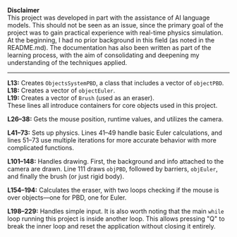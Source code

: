﻿
**Disclaimer**  
This project was developed in part with the assistance of AI language models. This should not be seen as an issue, since the primary goal of the project was to gain practical experience with real-time physics simulation. At the beginning, I had no prior background in this field (as noted in the README.md). The documentation has also been written as part of the learning process, with the aim of consolidating and deepening my understanding of the techniques applied.

---

**L13:** Creates `ObjectsSystemPBD`, a class that includes a vector of `objectPBD`.  
**L18:** Creates a vector of `objectEuler`.  
**L19:** Creates a vector of `Brush` (used as an eraser).  
These lines all introduce containers for core objects used in this project.

**L26–38:** Gets the mouse position, runtime values, and utilizes the camera.

**L41–73:** Sets up physics. Lines 41–49 handle basic Euler calculations, and lines 51–73 use multiple iterations for more accurate behavior with more complicated functions.

**L101–148:** Handles drawing. First, the background and info attached to the camera are drawn. Line 111 draws `objPBD`, followed by barriers, `objEuler`, and finally the brush (or just rigid body).

**L154–194:** Calculates the eraser, with two loops checking if the mouse is over objects—one for PBD, one for Euler.

**L198–229:** Handles simple input. It is also worth noting that the main `while` loop running this project is inside another loop. This allows pressing "Q" to break the inner loop and reset the application without closing it entirely.


